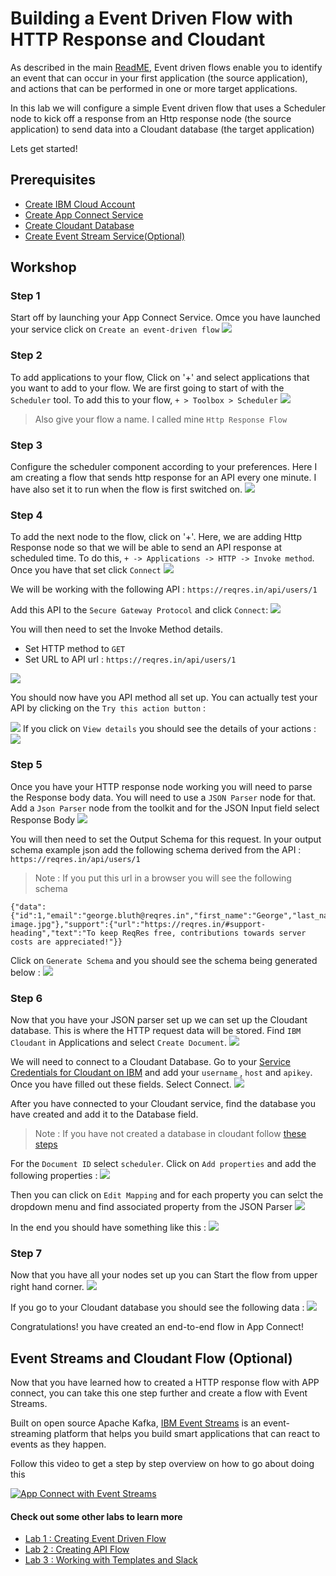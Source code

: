 # Building a Event Driven Flow with HTTP Response and Cloudant 

As described in the main [ReadME](https://github.com/pmmistry/AppConnectWorkshop#event-driven-flows), Event driven flows enable you to identify an event that can occur in your first application (the source application), and actions that can be performed in one or more target applications. 

In this lab we will configure a simple Event driven flow that uses a Scheduler node to kick off a response from an Http response node (the source application) to send data into a Cloudant database (the target application)

Lets get started! 

## Prerequisites
- [Create IBM Cloud Account](https://github.com/pmmistry/AppConnectWorkshop#prerequisites)
- [Create App Connect Service](https://github.com/pmmistry/AppConnectWorkshop#prerequisites)
- [Create Cloudant Database](https://github.com/pmmistry/AppConnectWorkshop#prerequisites)
- [Create Event Stream Service(Optional)](https://github.com/pmmistry/AppConnectWorkshop#setting-up-event-stream-optional)

## Workshop

### Step 1 
Start off by launching your App Connect Service. Omce you have launched your service click on `Create an event-driven flow`
![](./images/img11.png)

### Step 2
To add applications to your flow, Click on '+' and select applications that you want to add to your flow. We are first going to start of with the `Scheduler` tool. To add this to your flow, `+ > Toolbox > Scheduler` 
![](./images/img12.png)

> Also give your flow a name. I called mine `Http Response Flow` 

### Step 3 
Configure the scheduler component according to your preferences. Here I am creating a flow that sends http response for an API  every one minute. I have also set it to run when the flow is first switched on. 
![](./images/img13.png)

### Step 4 
To add the next node to the flow, click on '+'. Here, we are adding Http Response node so that we will be able to send an API response at scheduled time. To do this, `+ -> Applications -> HTTP -> Invoke method`. Once you have that set click `Connect`
![](./images/img14.png)

We will be working with the following API : `https://reqres.in/api/users/1`

Add this API to the `Secure Gateway Protocol` and click `Connect`: 
![](./images/img15.png)

You will then need to set the Invoke Method details. 
 - Set HTTP method to `GET`
 - Set URL to API url : `https://reqres.in/api/users/1`

![](./images/img16.png)

You should now have you API method all set up. You can actually test your API by clicking on the `Try this action button` : 

![](./images/img17.png)
If you click on `View details` you should see the details of your actions : 
![](./images/img18.png)

### Step 5 
Once you have your HTTP response node working you will need to parse the Response body data. You will need to use a `JSON Parser` node for that. Add a `Json Parser` node from the toolkit and for the JSON Input field select Response Body
![](./images/img19.png)

You will then need to set the Output Schema for this request. In your output schema example json add the following schema derived from the API : `https://reqres.in/api/users/1` 
> Note : If you put this url in a browser you will see the following schema 

```
{"data":{"id":1,"email":"george.bluth@reqres.in","first_name":"George","last_name":"Bluth","avatar":"https://reqres.in/img/faces/1-image.jpg"},"support":{"url":"https://reqres.in/#support-heading","text":"To keep ReqRes free, contributions towards server costs are appreciated!"}}

```
Click on `Generate Schema` and you should see the schema being generated below : 
![](./images/img20.png)

### Step 6
Now that you have your JSON parser set up we can set up the Cloudant database. This is where the HTTP request data will be stored. Find `IBM Cloudant` in Applications and select `Create Document`. 
![](./images/img21.png)

We will need to connect to a Cloudant Database. Go to your [Service Credentials for Cloudant on IBM](https://github.com/pmmistry/AppConnectWorkshop#step-3-1) and add your `username` , `host` and `apikey`. Once you have filled out these fields. Select Connect. 
![](./images/img22.png)

After you have connected to your Cloudant service, find the database you have created and add it to the Database field. 
> Note : If you have not created a database in cloudant follow [these steps](https://github.com/pmmistry/AppConnectWorkshop#step-4)

For the `Document ID` select `scheduler`. Click on `Add properties` and add the following properties : 
![](./images/img23.png)

Then you can click on `Edit Mapping` and for each property you can selct the dropdown menu and find associated property from the JSON Parser 
![](./images/img24.png)

In the end you should have something like this : 
![](./images/img25.png)

### Step 7 
Now that you have all your nodes set up you can Start the flow from upper right hand corner. 
![](./images/img26.png)

If you go to your Cloudant database you should see the following data : 
![](./images/img27.png)

Congratulations! you have created an end-to-end flow in App Connect! 

## Event Streams and Cloudant Flow (Optional)
Now that you have learned how to created a HTTP response flow with APP connect, you can take this one step further and create a flow with Event Streams. 

Built on open source Apache Kafka, [IBM Event Streams](https://www.ibm.com/cloud/event-streams) is an event-streaming platform that helps you build smart applications that can react to events as they happen. 

Follow this video to get a step by step overview on how to go about doing this

[![App Connect with Event Streams ](http://i3.ytimg.com/vi/ZW0Psrzxn2A/hqdefault.jpg)](https://www.youtube.com/watch?v=ZW0Psrzxn2A&t=259s)






#### Check out some other labs to learn more
- [Lab 1 : Creating Event Driven Flow](https://github.com/pmmistry/AppConnectWorkshop/blob/main/EventFlow.md) 
- [Lab 2 : Creating API Flow](https://github.com/pmmistry/AppConnectWorkshop/blob/main/APIFlow.md)
- [Lab 3 : Working with Templates and Slack](https://github.com/pmmistry/AppConnectWorkshop/blob/main/Templates.md)

